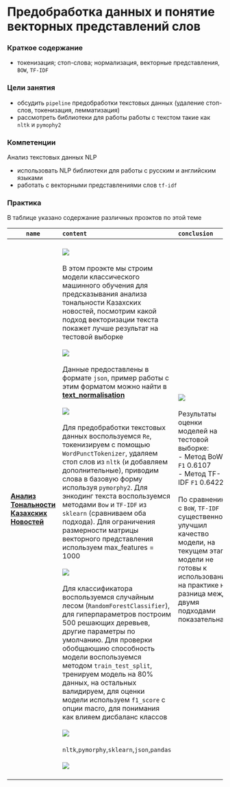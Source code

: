 # Предобработка данных и понятие векторных представлений слов

### **Краткое содержание**
- токенизация; стоп-слова; нормализация, векторные представления, <code>BOW</code>, <code>TF-IDF</code>

### **Цели занятия**

- обсудить <code>pipeline</code> предобработки текстовых данных (удаление стоп-слов, токенизация, лемматизация)
- рассмотреть библиотеки для работы работы с текстом такие как <code>nltk</code> и `pymophy2`

### **Компетенции**

Анализ текстовых данных NLP
- использовать NLP библиотеки для работы с русским и английским языками 
- работать с векторными представлениями слов <code>tf-idf</code>

### **Практика**

В таблице указано содержание различных проэктов по этой теме 

| <code>name</code> | <code>content</code>                                                                                                        | <code>conclusion</code> |
|-----------------------|:-----------------------------------------------------------------------------------------------------------------------------|:-------------|
| **[Анализ Тональности Казахских Новостей](https://github.com/shtrausslearning/otus_nlp_course/blob/main/3_Классические%20методы%20NLP/9_Предобработка%20данных%20и%20понятие%20векторных%20представлений%20слов/khazah-news-sentiment.ipynb)** | <br> ![](https://img.shields.io/badge/Project-Information-4169E1) <br><br> В этом проэкте мы строим модели классического машинного обучения для предсказывания анализа тональности Казахских новостей, посмотрим какой подход векторизации текста покажет лучше результат на тестовой выборке <br><br> ![](https://img.shields.io/badge/Input-Data-DE3163) <br><br> Данные предоставлены в формате `json`, пример работы с этим форматом можно найти в **[text_normalisation](https://github.com/shtrausslearning/otus_nlp_course/blob/main/3_Классические%20методы%20NLP/9_Предобработка%20данных%20и%20понятие%20векторных%20представлений%20слов/text_normalisation.md)** <br><br> ![](https://img.shields.io/badge/Text-Preprocessing-9ACD32) <br><br> Для предобработки текстовых данных воспользуемся <code>Re</code>, токенизируем с помощью `WordPunctTokenizer`, удаляем стоп слов из `nltk` (и добавляем дополнительные), приводим слова в базовую форму используя `pymorphy2`. Для энкодинг текста воспользуемся методами <code>Bow</code>  и <code>TF-IDF</code> из <code>sklearn</code> (сравниваем оба подхода). Для ограничения размерности матрицы векторного представления используем max_features = 1000 <br><br> ![](https://img.shields.io/badge/Modeling-Process-3CB371) <br><br> Для классификатора воспользуемся случайным лесом (<code>RandomForestClassifier</code>), для гиперпараметров построим 500 решающих деревьев, другие параметры по умолчанию. Для проверки обобщаюшию способность модели воспользуемся методом <code>train_test_split</code>, тренируем модель на 80% данных, на остальных валидируем, для оценки модели используем <code>f1_score</code> с опции macro, для понимания как влияем дисбаланс классов <br><br> ![](https://img.shields.io/badge/Library-Stack-FFBF00) <br><br> <code>nltk</code>,<code>pymorphy</code>,<code>sklearn</code>,<code>json</code>,<code>pandas</code> <br><br> ![](https://img.shields.io/badge/GitHub-Gist-DA70D6)  <br><br>   |  ![](https://img.shields.io/badge/Model-Generalisation-8A2BE2)  <br><br> Результаты оценки моделей на тестовой выборке: <br> - Метод BoW `F1` 0.6107  <br> - Метод TF-IDF `F1` 0.64221 <br><br> По сравнению с `BoW`, `TF-IDF` существенно улучшил качество модели, на текущем этапе модели не готовы к использованию на практике но разница между двумя подходами показательна |

